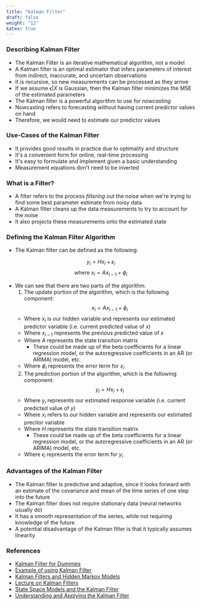 ```yaml
---
title: "Kalman Filter"
draft: false
weight: "12"
katex: true
---
```


### Describing Kalman Filter
- The Kalman Filter is an iterative mathematical algorithm, not a model
- A Kalman filter is an optimal estimator that infers parameters of interest from indirect, inaccurate, and uncertain observations
- It is recursive, so new measurements can be processed as they arrive
- If we assume $\epsilon|X$ is Gaussian, then the Kalman filter minimizes the MSE of the estimated parameters
- The Kalman filter is a powerful algorithm to use for *nowcasting*
- Nowcasting refers to forecasting without having current predictor values on hand
- Therefore, we would need to estimate our predictor values

### Use-Cases of the Kalman Filter
- It provides good results in practice due to optimality and structure
- It's a convenient form for online, real-time processing
- It's easy to formulate and implement given a basic understanding
- Measurement equations don't need to be inverted

### What is a Filter?
- A filter refers to the process *filtering out* the noise when we're trying to find some best parameter estimate from noisy data
- A Kalman filter cleans up the data measurements to try to account for the noise
- It also projects these measurements onto the estimated state

### Defining the Kalman Filter Algorithm
- The Kalman filter can be defined as the following:

$$ y_{i} = Hx_{i} + \epsilon_{i} $$
$$ \text{where } x_{i} = Ax_{i-1} + \phi_{i} $$

- We can see that there are two parts of the algorithm:
	1. The update portion of the algorithm, which is the following component:
	$$ x_{i} = Ax_{i-1} + \phi_{i} $$
	- Where $x_{i}$ is our hidden variable and represents our estimated predictor variable (i.e. current predicted value of $x$)
	- Where $x_{i-1}$ represents the previous predicted value of $x$
	- Where $A$ represents the state transition matrix
		- These could be made up of the beta coefficients for a linear regression model, or the autoregressive coefficients in an AR (or ARIMA) model, etc.
	- Where $\phi_{i}$ represents the error term for $x_{i}$
	2. The prediction portion of the algorithm, which is the following component:
	$$ y_{i} = Hx_{i} + \epsilon_{i} $$
	- Where $y_{i}$ represents our estimated response variable (i.e. current predicted value of $y$)
	- Where $x_{i}$ refers to our hidden variable and represents our estimated precitor variable
	- Where $H$ represents the state transition matrix
		- These could be made up of the beta coefficients for a linear regression model, or the autoregressive coefficients in an AR (or ARIMA) model, etc.
	- Where $\epsilon_{i}$ represents the error term for $y_{i}$

### Advantages of the Kalman Filter
- The Kalman filter is predictive and adaptive, since it looks forward with an estimate of the covariance and mean of the time series of one step into the future
- The Kalman filter does not require stationary data (neural networks usually do)
- It has a smooth representation of the series, while not requiring knowledge of the future
- A potential disadvantage of the Kalman filter is that it typically assumes linearity

### References
- [Kalman Filter for Dummies](http://bilgin.esme.org/BitsAndBytes/KalmanFilterforDummies)
- [Example of using Kalman Filter](https://www.r-bloggers.com/the-kalman-filter-for-financial-time-series/)
- [Kalman Filters and Hidden Markov Models](http://www.cs.cmu.edu/~guestrin/Class/10701-S05/slides/hmms.pdf)
- [Lecture on Kalman Filters](https://www.youtube.com/watch?v=CaCcOwJPytQ)
- [State Space Models and the Kalman Filter](https://faculty.washington.edu/ezivot/econ584/notes/statespacemodels.pdf)
- [Understanding and Applying the Kalman Filter](http://biorobotics.ri.cmu.edu/papers/sbp_papers/integrated3/kleeman_kalman_basics.pdf)
